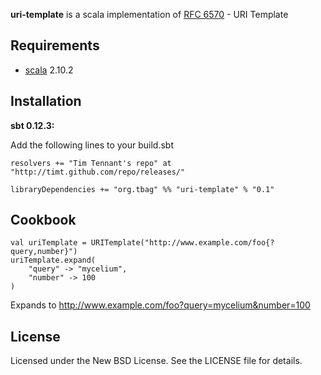 **uri-template** is a scala implementation of [RFC 6570](http://tools.ietf.org/html/rfc6570) - URI Template

Requirements
------------

* [scala](http://www.scala-lang.org) 2.10.2

Installation
------------

**sbt 0.12.3:**

Add the following lines to your build.sbt

    resolvers += "Tim Tennant's repo" at "http://timt.github.com/repo/releases/"

    libraryDependencies += "org.tbag" %% "uri-template" % "0.1"

Cookbook
--------
    val uriTemplate = URITemplate("http://www.example.com/foo{?query,number}")
    uriTemplate.expand(
        "query" -> "mycelium",
        "number" -> 100
    )

Expands to http://www.example.com/foo?query=mycelium&number=100

License
-------

Licensed under the New BSD License. See the LICENSE file for details.
